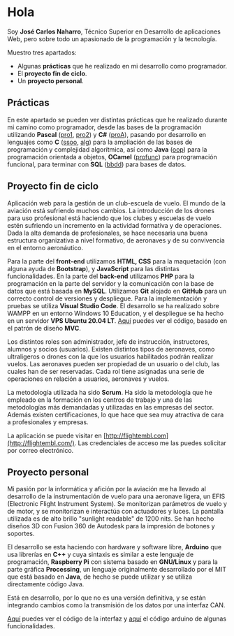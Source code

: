 # Hola

Soy **José Carlos Naharro**, Técnico Superior en Desarrollo de aplicaciones Web, pero sobre todo un apasionado de la programación y la tecnología.

Muestro tres apartados:

- Algunas **prácticas** que he realizado en mi desarrollo como programador.
- El **proyecto fin de ciclo**.
- Un **proyecto personal**.

## Prácticas

En este apartado se pueden ver distintas prácticas que he realizado durante mi camino como programador, desde las bases de la programación utilizando **Pascal** ([pro1](https://github.com/jose-naharro/portafolio/tree/master/practicas/pro1), [pro2](https://github.com/jose-naharro/portafolio/tree/master/practicas/pro2)) y **C#** ([proA](https://github.com/jose-naharro/portafolio/tree/master/practicas/proA)), pasando por desarrollo en lenguajes como **C** ([ssoo](https://github.com/jose-naharro/portafolio/tree/master/practicas/ssoo), [alg](https://github.com/jose-naharro/portafolio/tree/master/practicas/alg)) para la ampliación de las bases de programación y complejidad algorítmica, así como **Java** ([oop](https://github.com/jose-naharro/portafolio/tree/master/practicas/oop)) para la programación orientada a objetos, **OCamel** ([profunc](https://github.com/jose-naharro/portafolio/tree/master/practicas/profunc)) para programación funcional, para terminar con **SQL** ([bbdd](https://github.com/jose-naharro/portafolio/tree/master/practicas/bbdd)) para bases de datos.

## Proyecto fin de ciclo

Aplicación web para la gestión de un club-escuela de vuelo.
El mundo de la aviación está sufriendo muchos cambios. La introducción de los drones para uso profesional está haciendo que los clubes y escuelas de vuelo estén sufriendo un incremento en la actividad formativa y de operaciones. Dada la alta demanda de profesionales, se hace necesaria una buena estructura organizativa a nivel formativo, de aeronaves y de su convivencia en el entorno aeronáutico.

Para la parte del **front-end** utilizamos **HTML, CSS** para la maquetación (con alguna ayuda de **Bootstrap**), y **JavaScript** para las distintas funcionalidades. En la parte del **back-end** utilizamos **PHP** para la programación en la parte del servidor y la comunicación con la base de datos que está basada en **MySQL**.
Utilizamos **Git** alojado en **GitHub** para un correcto control de versiones y despliegue. Para la implementación y pruebas se utiliza **Visual Studio Code**. El desarrollo se ha realizado sobre WAMPP en un entorno Windows 10 Education, y el despliegue se ha hecho en un servidor **VPS Ubuntu 20.04 LT**.
[Aquí](https://github.com/jose-naharro/portafolio/tree/master/pfc) puedes ver el código, basado en el patrón de diseño **MVC**.

Los distintos roles son administrador, jefe de instrucción, instructores, alumnos y socios (usuarios). Existen distintos tipos de aeronaves, como ultraligeros o drones con la que los usuarios habilitados podrán realizar vuelos. Las aeronaves pueden ser propiedad de un usuario o del club, las cuales han de ser reservadas. Cada rol tiene asignadas una serie de operaciones en relación a usuarios, aeronaves y vuelos.

La metodología utilizada ha sido **Scrum**. Ha sido la metodología que he empleado en la formación en los centros de trabajo y una de las metodologías más demandadas y utilizadas en las empresas del sector. Además existen certificaciones, lo que hace que sea muy atractiva de cara a profesionales y empresas.

La aplicación se puede visitar en [http://flightembl.com](http://flightembl.com/). Las credenciales de acceso me las puedes solicitar por correo electrónico.

## Proyecto personal

Mi pasión por la informática y afición por la aviación me ha llevado al desarrollo de la instrumentación de vuelo para una aeronave ligera, un EFIS (Electronic Flight Instrument System). Se monitorizan parámetros de vuelo y de motor, y se monitorizan e interactúa con actuadores y luces.
La pantalla utilizada es de alto brillo "sunlight readable" de 1200 nits. Se han hecho diseños 3D con Fusion 360 de Autodesk para la impresión de botones y soportes.

El desarrollo se esta haciendo con hardware y software libre, **Arduino** que usa librerías en **C++** y cuya sintaxis es similar a este lenguaje de programación, **Raspberry Pi** con sistema basado en **GNU/Linux** y para la parte gráfica **Processing**, un lenguaje originalmente desarrollado por el MIT que está basado en **Java**, de hecho se puede utilizar y se utiliza directamente código Java.

Está en desarrollo, por lo que no es una versión definitiva, y se están integrando cambios como la transmisión de los datos por una interfaz CAN.

[Aquí](https://github.com/jose-naharro/portafolio/tree/master/proPersonal/interfaz) puedes ver el código de la interfaz y [aquí](https://github.com/jose-naharro/portafolio/tree/master/proPersonal) el código arduino de algunas funcionalidades.
